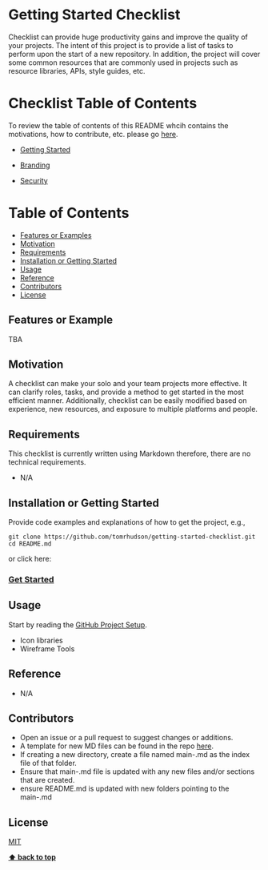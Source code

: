 # Getting Started Checklist

Checklist can provide huge productivity gains and improve the quality of your projects. The intent of this project is to
provide a list of tasks to perform upon the start of a new repository. In addition, the project will cover some common resources that are commonly used in projects such as resource libraries, APIs, style guides, etc.

# Checklist Table of Contents
To review the table of contents of this README whcih contains the motivations,
how to contribute, etc. please go [here](#table-of-contents).


+ [Getting Started](/getting-started/main-github.md)

+ [Branding](https://github.com/tomrhudson/getting-started-checklist/blob/development/branding/main-branding.md)
+ [Security](https://github.com/tomrhudson/getting-started-checklist/blob/development/security/main-security.md)

# Table of Contents

+ [Features or Examples](#features-or-example)
+ [Motivation](#motivation)
+ [Requirements](#requirements)
+ [Installation or Getting Started](#Installation-or-Getting-Started)
+ [Usage](#usage)
+ [Reference](#Reference)
+ [Contributors](#Contributors)
+ [License](#License)

## Features or Example

TBA

## Motivation

A checklist can make your solo and your team projects more effective. It can clarify roles, tasks, and provide a method to
get started in the most efficient manner. Additionally, checklist can be easily modified based on experience, new resources, and
exposure to multiple platforms and people.

## Requirements

This checklist is currently written using Markdown therefore, there are no technical requirements.
+ N/A

## Installation or Getting Started

Provide code examples and explanations of how to get the project, e.g.,

	git clone https://github.com/tomrhudson/getting-started-checklist.git
    cd README.md

or click here:
### [Get Started](https://github.com/tomrhudson/getting-started-checklist/blob/development/getting-started/main-github.md)

## Usage

Start by reading the [GitHub Project Setup](https://github.com/tomrhudson/getting-started-checklist/blob/development/getting-started/main-github.md).

+ Icon libraries
+ Wireframe Tools

## Reference

+ N/A

## Contributors

+ Open an issue or a pull request to suggest changes or additions.
+ A template for new MD files can be found in the repo [here](https://github.com/tomrhudson/getting-started-checklist/blob/development/template.md).
+ If creating a new directory, create a file named main-<folder>.md as the index
  file of that folder.
+ Ensure that main-<folder>.md file is updated with any new files and/or sections
  that are created.
+ ensure README.md is updated with new folders pointing to the main-<folder>.md

## License

[MIT](https://github.com/tomrhudson/getting-started-checklist/blob/master/LICENSE)

**[⬆ back to top](#table-of-contents)**
